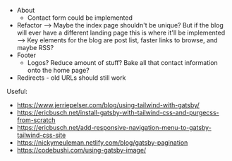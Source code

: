 - About
  - Contact form could be implemented
- Refactor
    --> Maybe the index page shouldn't be unique? But if the blog will ever have a different landing page this is where it'll be implemented
    --> Key elements for the blog are post list, faster links to browse, and maybe RSS?
- Footer
  - Logos? Reduce amount of stuff?  Bake all that contact information onto the home page?
- Redirects - old URLs should still work

Useful:

- https://www.jerriepelser.com/blog/using-tailwind-with-gatsby/
- https://ericbusch.net/install-gatsby-with-tailwind-css-and-purgecss-from-scratch
- https://ericbusch.net/add-responsive-navigation-menu-to-gatsby-tailwind-css-site
- https://nickymeuleman.netlify.com/blog/gatsby-pagination
- https://codebushi.com/using-gatsby-image/
